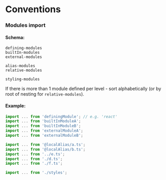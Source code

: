 # Conventions

### Modules import

#### Schema:

```
defining-modules
builtIn-modules
external-modules

alias-modules
relative-modules

styling-modules
```

If there is more than 1 module defined per level - sort alphabetically (or by root of nesting for `relative-modules`).

#### Example:

```javascript
import ... from 'definingModule'; // e.g. 'react'
import ... from 'builtInModuleA';
import ... from 'builtInModuleB';
import ... from 'externalModuleA';
import ... from 'externalModuleB';

import ... from '@localAlias/a.ts';
import ... from '@localAlias/b.ts';
import ... from '../e.ts';
import ... from './d.ts';
import ... from './f.ts';

import ... from './styles';
```
